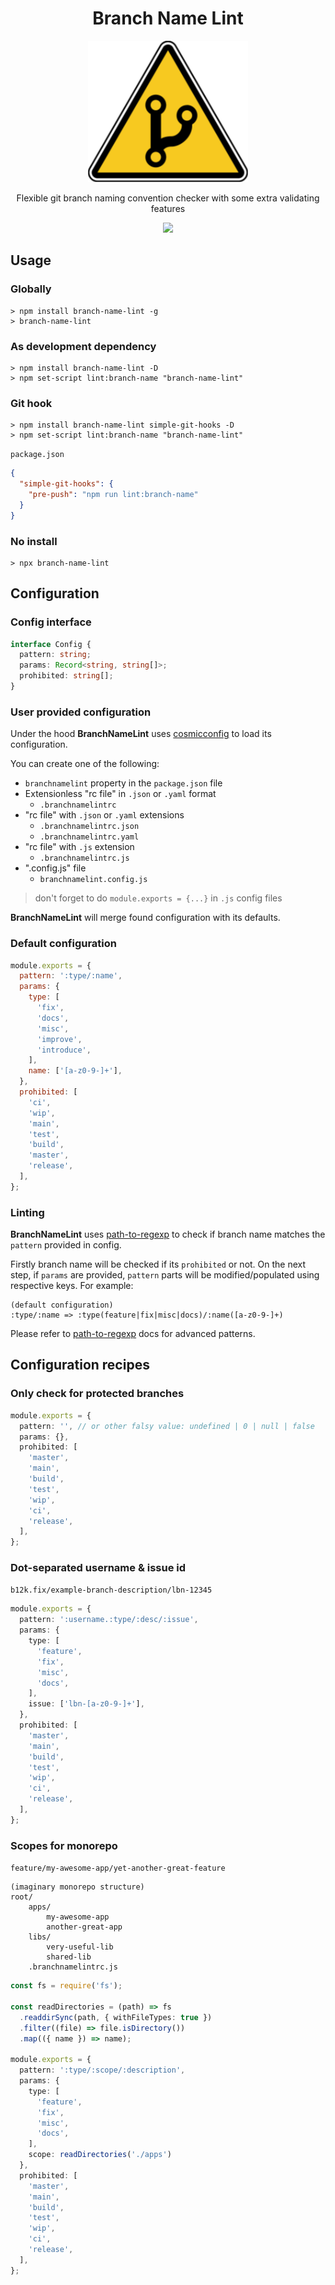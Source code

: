 <!-- markdownlint-disable -->

# **<center>Branch Name Lint</center>**

<center>
  <img src="./logo.png" alt="BranchNameLint">
  <p>Flexible git branch naming convention checker with some extra validating features</p>
  <a href="https://codeclimate.com/github/b12k/branch-name-lint/maintainability">
    <img src="https://api.codeclimate.com/v1/badges/90a30843ffa0d0410003/maintainability">
  </a>
</center>

<!-- markdownlint-enable -->

## Usage

### Globally

```shell
> npm install branch-name-lint -g
> branch-name-lint
```

### As development dependency

```shell
> npm install branch-name-lint -D
> npm set-script lint:branch-name "branch-name-lint"
```

### Git hook

```shell
> npm install branch-name-lint simple-git-hooks -D
> npm set-script lint:branch-name "branch-name-lint"
```

`package.json`

```json
{
  "simple-git-hooks": {
    "pre-push": "npm run lint:branch-name"
  }
}
```

### No install

```shell
> npx branch-name-lint
```

## Configuration

### Config interface

```typescript
interface Config {
  pattern: string;
  params: Record<string, string[]>;
  prohibited: string[];
}
```

### User provided configuration

Under the hood **BranchNameLint** uses [cosmicconfig](https://www.npmjs.com/package/cosmiconfig)
to load its configuration.

You can create one of the following:

- `branchnamelint` property in the `package.json` file
- Extensionless "rc file" in `.json` or `.yaml` format
  - `.branchnamelintrc`
- "rc file" with `.json` or `.yaml` extensions
  - `.branchnamelintrc.json`
  - `.branchnamelintrc.yaml`
- "rc file" with `.js` extension
  - `.branchnamelintrc.js`
- ".config.js" file
  - `branchnamelint.config.js`

> don't forget to do `module.exports = {...}` in `.js` config files

**BranchNameLint** will merge found configuration with its defaults.

### Default configuration

```javascript
module.exports = {
  pattern: ':type/:name',
  params: {
    type: [
      'fix',
      'docs',
      'misc',
      'improve',
      'introduce',
    ],
    name: ['[a-z0-9-]+'],
  },
  prohibited: [
    'ci',
    'wip',
    'main',
    'test',
    'build',
    'master',
    'release',
  ],
};
```

### Linting

**BranchNameLint** uses [path-to-regexp](https://www.npmjs.com/package/path-to-regexp)
to check if branch name matches the `pattern` provided in config.

Firstly branch name will be checked if its `prohibited` or not. On the next step,
if `params` are provided, `pattern` parts will be modified/populated using
respective keys. For example:

```text
(default configuration)
:type/:name => :type(feature|fix|misc|docs)/:name([a-z0-9-]+)
```

Please refer to [path-to-regexp](https://www.npmjs.com/package/path-to-regexp)
docs for advanced patterns.

## Configuration recipes

### Only check for protected branches

```typescript
module.exports = {
  pattern: '', // or other falsy value: undefined | 0 | null | false
  params: {},
  prohibited: [
    'master',
    'main',
    'build',
    'test',
    'wip',
    'ci',
    'release',
  ],
};
```

### Dot-separated username & issue id

`b12k.fix/example-branch-description/lbn-12345`

```typescript
module.exports = {
  pattern: ':username.:type/:desc/:issue',
  params: {
    type: [
      'feature',
      'fix',
      'misc',
      'docs',
    ],
    issue: ['lbn-[a-z0-9-]+'],
  },
  prohibited: [
    'master',
    'main',
    'build',
    'test',
    'wip',
    'ci',
    'release',
  ],
};
```

### Scopes for monorepo

`feature/my-awesome-app/yet-another-great-feature`

```text
(imaginary monorepo structure)
root/
    apps/
        my-awesome-app
        another-great-app
    libs/
        very-useful-lib
        shared-lib
    .branchnamelintrc.js
```

```typescript
const fs = require('fs');

const readDirectories = (path) => fs
  .readdirSync(path, { withFileTypes: true })
  .filter((file) => file.isDirectory())
  .map(({ name }) => name);

module.exports = {
  pattern: ':type/:scope/:description',
  params: {
    type: [
      'feature',
      'fix',
      'misc',
      'docs',
    ],
    scope: readDirectories('./apps')
  },
  prohibited: [
    'master',
    'main',
    'build',
    'test',
    'wip',
    'ci',
    'release',
  ],
};
```
